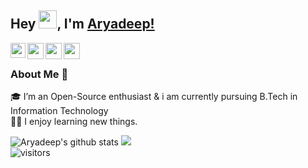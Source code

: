 ## Hey <img src="https://github.com/TheDudeThatCode/TheDudeThatCode/blob/master/Assets/Hi.gif" width="29px">, I'm [Aryadeep!](https://AryadeepIT.github.io) 

<a href="https://www.linkedin.com/in/aryadeep-chakraborty-42134a222">
  <img align="left" width="24px" src="https://cdn.jsdelivr.net/npm/simple-icons@v3/icons/linkedin.svg"  />
</a>
<a href="https://twitter.com/AryadeepIT">
  <img align="left" width="26px" src="https://cdn.jsdelivr.net/npm/simple-icons@v3/icons/twitter.svg" />
</a>
<a href="mailto:m.aryadeep@yahoo.com">
  <img align="left" width="26px" src="https://cdn.jsdelivr.net/npm/simple-icons@v3/icons/gmail.svg" />
</a>
<a href="http://dev.to/AryadeepIT">
  <img align="left" width="26px" src="https://cdn1.iconfinder.com/data/icons/logos-and-brands-3/512/84_Dev_logo_logos-512.png" />
</a>

<br />

### About Me 🚀
🎓 I’m an Open-Source enthusiast & i am currently pursuing B.Tech in Information Technology </br>
👨‍💻 I enjoy learning new things. </br>

![Aryadeep's github stats](https://github-readme-stats.vercel.app/api?username=AryadeepIT&show_icons=true)
<a href="https://wakatime.com/@AryadeepIT" target="_blank">
   <img src="https://github-readme-stats.vercel.app/api/wakatime?username=AryadeepIT&layout=compact" />
</a>
<br>
![visitors](https://visitor-badge.laobi.icu/badge?page_id=AryadeepIT.AryadeepIT)
